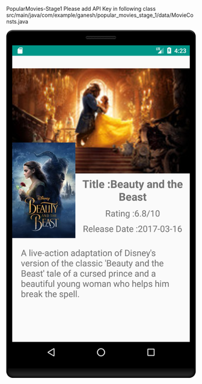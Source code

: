  PopularMovies-Stage1
 Please add API Key in following class
src/main/java/com/example/ganesh/popular_movies_stage_1/data/MovieConsts.java

![Alt text](./movie_selected.png?raw=true)
